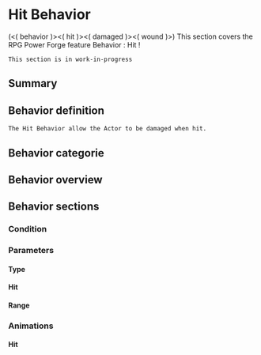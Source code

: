 # Hit Behavior
(<( behavior )><( hit )><( damaged )><( wound )>)
This section covers the RPG Power Forge feature Behavior : Hit !

```admonish warning title="Working, working ..."
This section is in work-in-progress
```

## Summary

## Behavior definition
```admonish summary title="Hit Behavior"
The Hit Behavior allow the Actor to be damaged when hit.
```

## Behavior categorie

## Behavior overview

## Behavior sections

### Condition

### Parameters

#### Type

#### Hit

#### Range

### Animations

#### Hit